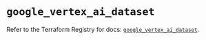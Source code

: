 # `google_vertex_ai_dataset`

Refer to the Terraform Registry for docs: [`google_vertex_ai_dataset`](https://registry.terraform.io/providers/hashicorp/google-beta/5.41.0/docs/resources/google_vertex_ai_dataset).
